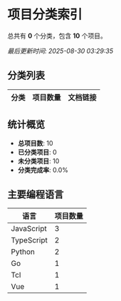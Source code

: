 # 项目分类索引

总共有 **0** 个分类，包含 **10** 个项目。

*最后更新时间: 2025-08-30 03:29:35*

## 分类列表

| 分类 | 项目数量 | 文档链接 |
|------|----------|----------|

## 统计概览

- **总项目数**: 10
- **已分类项目**: 0
- **未分类项目**: 10
- **分类完成率**: 0.0%

## 主要编程语言

| 语言 | 项目数量 |
|------|----------|
| JavaScript | 3 |
| TypeScript | 2 |
| Python | 2 |
| Go | 1 |
| Tcl | 1 |
| Vue | 1 |

